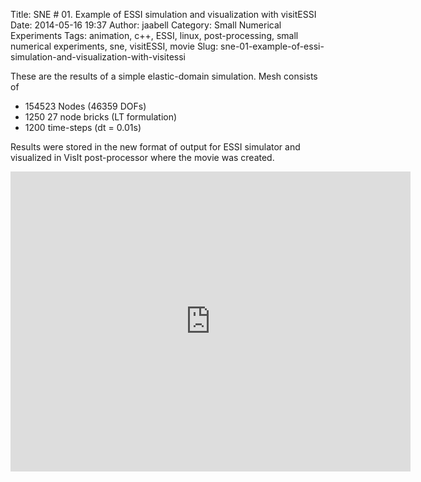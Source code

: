 Title: SNE # 01. Example of ESSI simulation and visualization with visitESSI
Date: 2014-05-16 19:37
Author: jaabell
Category: Small Numerical Experiments
Tags: animation, c++, ESSI, linux, post-processing, small numerical experiments, sne, visitESSI, movie
Slug: sne-01-example-of-essi-simulation-and-visualization-with-visitessi

These are the results of a simple elastic-domain simulation. Mesh
consists of

-   <span style="line-height: 14px;">154523 Nodes (46359 DOFs)</span>
-   1250 27 node bricks (LT formulation)
-   1200 time-steps (dt = 0.01s)

Results were stored in the new format of output for ESSI simulator and
visualized in VisIt post-processor where the movie was created.  
<!--more-->  
<!--http://youtu.be/VURohwb-OJQ-->

<div class="youtube" align="left">
<iframe width="640" height="480" src="https://www.youtube.com/embed/VURohwb-OJQ" frameborder="0"></iframe>
</div>
